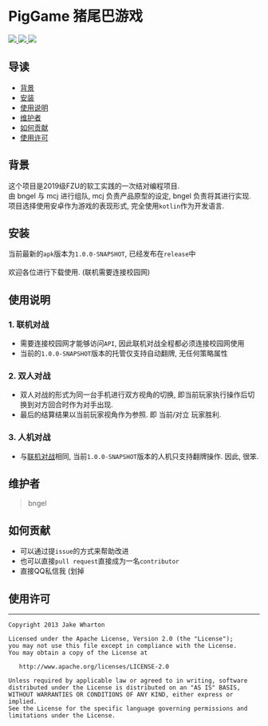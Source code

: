 # PigGame 猪尾巴游戏

<a href="https://github.com/Bngel">
  <img src="https://badgen.net/badge/Author/bngel/blue?icon=telegram"/>
</a>
<a href="https://github.com/Bngel/PigGame">
  <img src="https://badgen.net/badge/PigGame/public/black?icon=github"/>
</a>
<a>
  <img src="https://badgen.net/badge/Language/kotlin/pink?icon=eclipse"/>
</a>

## 导读

- [背景](#背景)
- [安装](#安装)
- [使用说明](#使用说明)
- [维护者](#维护者)
- [如何贡献](#如何贡献)
- [使用许可](#使用许可)

## 背景

这个项目是2019级FZU的软工实践的一次结对编程项目.</br>
由 bngel 与 mcj 进行组队, mcj 负责产品原型的设定, bngel 负责将其进行实现.</br>
项目选择使用安卓作为游戏的表现形式, 完全使用`kotlin`作为开发语言.</br>

## 安装

当前最新的`apk`版本为`1.0.0-SNAPSHOT`, 已经发布在`release`中</br>
<a href="https://github.com/Bngel/PigGame/releases/tag/1.0.0-SNAPSHOT"></a></br>
欢迎各位进行下载使用. (联机需要连接校园网)</br>

## 使用说明

### 1. 联机对战

- 需要连接校园网才能够访问`API`, 因此联机对战全程都必须连接校园网使用
- 当前的`1.0.0-SNAPSHOT`版本的托管仅支持自动翻牌, 无任何策略属性

### 2. 双人对战

- 双人对战的形式为同一台手机进行双方视角的切换, 即当前玩家执行操作后切换到对方回合时作为对手出现.
- 最后的结算结果以当前玩家视角作为参照. 即 当前/对立 玩家胜利.

### 3. 人机对战
- 与[联机对战](#联机对战)相同, 当前`1.0.0-SNAPSHOT`版本的人机只支持翻牌操作. 因此, 很笨.

## 维护者

> bngel

## 如何贡献

- 可以通过提`issue`的方式来帮助改进
- 也可以直接`pull request`直接成为一名`contributor`
- 直接QQ私信我 (划掉

## 使用许可

-------

    Copyright 2013 Jake Wharton

    Licensed under the Apache License, Version 2.0 (the "License");
    you may not use this file except in compliance with the License.
    You may obtain a copy of the License at

       http://www.apache.org/licenses/LICENSE-2.0

    Unless required by applicable law or agreed to in writing, software
    distributed under the License is distributed on an "AS IS" BASIS,
    WITHOUT WARRANTIES OR CONDITIONS OF ANY KIND, either express or implied.
    See the License for the specific language governing permissions and
    limitations under the License.

